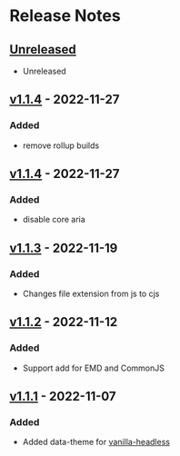 # Release Notes

## [Unreleased](https://github.com/designbycode/tailwindcss-attributes/compare/v1.2.0...HEAD)

- Unreleased

## [v1.1.4](https://github.com/designbycode/tailwindcss-attributes/compare/v1.1.4...v1.2.0) - 2022-11-27

### Added
- remove rollup builds

## [v1.1.4](https://github.com/designbycode/tailwindcss-attributes/compare/v1.1.3...v1.1.4) - 2022-11-27

### Added

- disable core aria

## [v1.1.3](https://github.com/designbycode/tailwindcss-attributes/compare/v1.1.2...v1.1.3) - 2022-11-19

### Added

- Changes file extension from js to cjs

## [v1.1.2](https://github.com/designbycode/tailwindcss-attributes/compare/v1.1.1...v1.1.2) - 2022-11-12

### Added

- Support add for EMD and CommonJS

## [v1.1.1](https://github.com/designbycode/tailwindcss-attributes/compare/v1.1.0...v1.1.1) - 2022-11-07

### Added

- Added data-theme for [vanilla-headless](https://www.npmjs.com/package/vanilla-headless)
